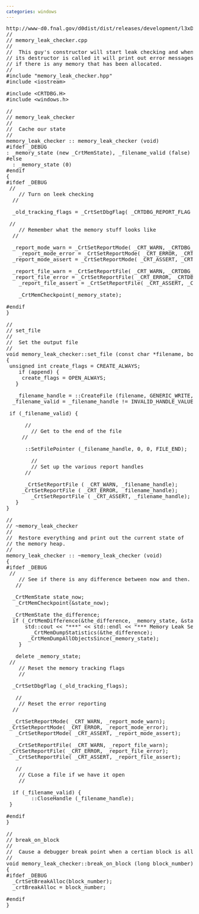 ```yaml
---
categories: windows
---
```

<pre>http://www-d0.fnal.gov/d0dist/dist/releases/development/l3xDAQSuper/src/debug_utils/Source/memory_leak_checker.cpp<br />//<br />// memory_leak_checker.cpp<br />//<br />//  This guy's constructor will start leak checking and when<br />// its destructor is called it will print out error messages<br />// if there is any memory that has been allocated.<br />//<br />#include "memory_leak_checker.hpp"<br />#include &lt;iostream&gt;<br /><br />#include &lt;CRTDBG.H&gt;<br />#include &lt;windows.h&gt;<br /><br />//<br />// memory_leak_checker<br />//<br />//  Cache our state<br />//<br />memory_leak_checker :: memory_leak_checker (void)<br />#ifdef _DEBUG<br />: _memory_state (new _CrtMemState), _filename_valid (false)<br />#else<br />  : _memory_state (0)<br />#endif<br />{<br />#ifdef _DEBUG<br />	//<br />	// Turn on leek checking<br />	//<br /><br />	_old_tracking_flags = _CrtSetDbgFlag( _CRTDBG_REPORT_FLAG | _CRTDBG_LEAK_CHECK_DF);// Turn on leak-checking bit<br /><br />	//<br />	// Remember what the memory stuff looks like<br />	//<br /><br />	_report_mode_warn = _CrtSetReportMode( _CRT_WARN, _CRTDBG_MODE_FILE );<br />	_report_mode_error = _CrtSetReportMode( _CRT_ERROR, _CRTDBG_MODE_FILE );<br />	_report_mode_assert = _CrtSetReportMode( _CRT_ASSERT, _CRTDBG_MODE_FILE );<br /><br />	_report_file_warn = _CrtSetReportFile( _CRT_WARN, _CRTDBG_FILE_STDOUT );<br />	_report_file_error = _CrtSetReportFile( _CRT_ERROR, _CRTDBG_FILE_STDOUT );<br />	_report_file_assert = _CrtSetReportFile( _CRT_ASSERT, _CRTDBG_FILE_STDOUT );<br /><br />	_CrtMemCheckpoint(_memory_state);<br /><br />#endif<br />}<br /><br />//<br />// set_file<br />//<br />//  Set the output file<br />//<br />void memory_leak_checker::set_file (const char *filename, bool append)<br />{<br />	unsigned int create_flags = CREATE_ALWAYS;<br />	if (append) {<br />		create_flags = OPEN_ALWAYS;<br />	}<br /><br />	_filename_handle = ::CreateFile (filename, GENERIC_WRITE, 0, 0, create_flags, FILE_ATTRIBUTE_NORMAL, 0);<br />	_filename_valid = _filename_handle != INVALID_HANDLE_VALUE;<br /><br />	if (_filename_valid) {<br /><br />		//<br />		// Get to the end of the file<br />		//<br /><br />		::SetFilePointer (_filename_handle, 0, 0, FILE_END);<br /><br />		//<br />		// Set up the various report handles<br />		//<br /><br />		_CrtSetReportFile ( _CRT_WARN, _filename_handle);<br />		_CrtSetReportFile ( _CRT_ERROR, _filename_handle);<br />		_CrtSetReportFile ( _CRT_ASSERT, _filename_handle);<br />	}<br />}<br /><br />//<br />// ~memory_leak_checker<br />//<br />//  Restore everything and print out the current state of<br />// the memory heap.<br />//<br />memory_leak_checker :: ~memory_leak_checker (void)<br />{<br />#ifdef _DEBUG<br />	//<br />	// See if there is any difference between now and then.<br />	//<br /><br />	_CrtMemState state_now;<br />	_CrtMemCheckpoint(&amp;state_now);<br /><br />	_CrtMemState the_difference;<br />	if (_CrtMemDifference(&amp;the_difference, _memory_state, &amp;state_now)) {<br />		std::cout &lt;&lt; "***" &lt;&lt; std::endl &lt;&lt; "*** Memory Leak Seen!" &lt;&lt; std::endl &lt;&lt; "***" &lt;&lt; std::endl;<br />		_CrtMemDumpStatistics(&amp;the_difference);<br />		_CrtMemDumpAllObjectsSince(_memory_state);<br />	}<br /><br />	delete _memory_state;<br />	//<br />	// Reset the memory tracking flags<br />	//<br /><br />	_CrtSetDbgFlag (_old_tracking_flags);<br /><br />	//<br />	// Reset the error reporting<br />	//<br /><br />	_CrtSetReportMode( _CRT_WARN, _report_mode_warn);<br />	_CrtSetReportMode( _CRT_ERROR, _report_mode_error);<br />	_CrtSetReportMode( _CRT_ASSERT, _report_mode_assert);<br /><br />	_CrtSetReportFile( _CRT_WARN, _report_file_warn);<br />	_CrtSetReportFile( _CRT_ERROR, _report_file_error);<br />	_CrtSetReportFile( _CRT_ASSERT, _report_file_assert);<br /><br />	//<br />	// CLose a file if we have it open<br />	//<br /><br />	if (_filename_valid) {<br />		::CloseHandle (_filename_handle);<br />	}<br /><br />#endif<br />}<br /><br />//<br />// break_on_block<br />//<br />//  Cause a debugger break point when a certian block is allocated.<br />//<br />void memory_leak_checker::break_on_block (long block_number)<br />{<br />#ifdef _DEBUG<br />	_CrtSetBreakAlloc(block_number);<br />	_crtBreakAlloc = block_number;<br /><br />#endif<br />}</pre>